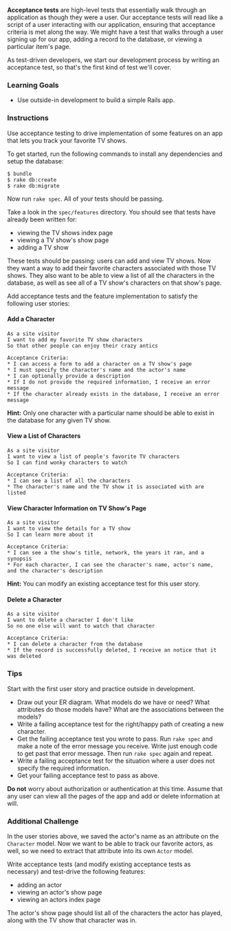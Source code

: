 **Acceptance tests** are high-level tests that essentially walk through an application as though they were a user. Our acceptance tests will read like a script of a user interacting with our application, ensuring that acceptance criteria is met along the way. We might have a test that walks through a user signing up for our app, adding a record to the database, or viewing a particular item's page.

As test-driven developers, we start our development process by writing an acceptance test, so that's the first kind of test we'll cover.

### Learning Goals

* Use outside-in development to build a simple Rails app.

### Instructions

Use acceptance testing to drive implementation of some features on an app that lets you track your favorite TV shows.

To get started, run the following commands to install any dependencies and setup the database:

```no-highlight
$ bundle
$ rake db:create
$ rake db:migrate
```

Now run `rake spec`. All of your tests should be passing.

Take a look in the `spec/features` directory. You should see that tests have already been written for:

* viewing the TV shows index page
* viewing a TV show's show page
* adding a TV show

These tests should be passing: users can add and view TV shows. Now they want a way to add their favorite characters associated with those TV shows. They also want to be able to view a list of all the characters in the database, as well as see all of a TV show's characters on that show's page.

Add acceptance tests and the feature implementation to satisfy the following user stories:

#### Add a Character

```no-highlight
As a site visitor
I want to add my favorite TV show characters
So that other people can enjoy their crazy antics

Acceptance Criteria:
* I can access a form to add a character on a TV show's page
* I must specify the character's name and the actor's name
* I can optionally provide a description
* If I do not provide the required information, I receive an error message
* If the character already exists in the database, I receive an error message
```

**Hint:** Only one character with a particular name should be able to exist in the database for any given TV show.

#### View a List of Characters

```no-highlight
As a site visitor
I want to view a list of people's favorite TV characters
So I can find wonky characters to watch

Acceptance Criteria:
* I can see a list of all the characters
* The character's name and the TV show it is associated with are listed
```

#### View Character Information on TV Show's Page

```no-highlight
As a site visitor
I want to view the details for a TV show
So I can learn more about it

Acceptance Criteria:
* I can see a the show's title, network, the years it ran, and a synopsis
* For each character, I can see the character's name, actor's name, and the character's description
```

**Hint:** You can modify an existing acceptance test for this user story.

#### Delete a Character

```no-highlight
As a site visitor
I want to delete a character I don't like
So no one else will want to watch that character

Acceptance Criteria:
* I can delete a character from the database
* If the record is successfully deleted, I receive an notice that it was deleted
```

### Tips

Start with the first user story and practice outside in development.

* Draw out your ER diagram. What models do we have or need? What attributes do those models have? What are the associations between the models?
* Write a failing acceptance test for the right/happy path of creating a new character.
* Get the failing acceptance test you wrote to pass. Run `rake spec` and make a note of the error message you receive. Write just enough code to get past that error message. Then run `rake spec` again and repeat.
* Write a failing acceptance test for the situation where a user does not specify the required information.
* Get your failing acceptance test to pass as above.

**Do not** worry about authorization or authentication at this time. Assume that any user can view all the pages of the app and add or delete information at will.

### Additional Challenge

In the user stories above, we saved the actor's name as an attribute on the `Character` model. Now we want to be able to track our favorite actors, as well, so we need to extract that attribute into its own `Actor` model.

Write acceptance tests (and modify existing acceptance tests as necessary) and test-drive the following features:

* adding an actor
* viewing an actor's show page
* viewing an actors index page

The actor's show page should list all of the characters the actor has played, along with the TV show that character was in.
